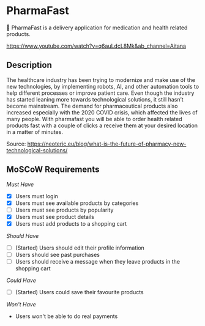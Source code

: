 # PharmaFast
💊 PharmaFast is a delivery application for medication and health related products.


https://www.youtube.com/watch?v=q6auLdcL8Mk&ab_channel=Aitana

## Description
The healthcare industry has been trying to modernize and make use of the new technologies, by implementing robots, AI, and other automation tools to help different processes or improve patient care. Even though the industry has started leaning more towards technological solutions, it still hasn’t become mainstream. The demand for pharmaceutical products also increased especially with the 2020 COVID crisis, which affected the lives of many people. 
With pharmafast you will be able to order health related products fast with a couple of clicks a receive them at your desired location in a matter of minutes.

Source: https://neoteric.eu/blog/what-is-the-future-of-pharmacy-new-technological-solutions/

## MoSCoW Requirements

*Must Have*
- [X] Users must login
- [X] Users must see available products by categories
- [ ] Users must see products by popularity
- [X] Users must see product details
- [X] Users must add products to a shopping cart

*Should Have*
- [ ] \(Started) Users should edit their profile information 
- [ ] Users  should see past purchases
- [ ] Users should receive a message when they leave products in the shopping cart

*Could Have*
- [ ] \(Started) Users could save their favourite products

*Won't Have*
- Users won't be able to do real payments

